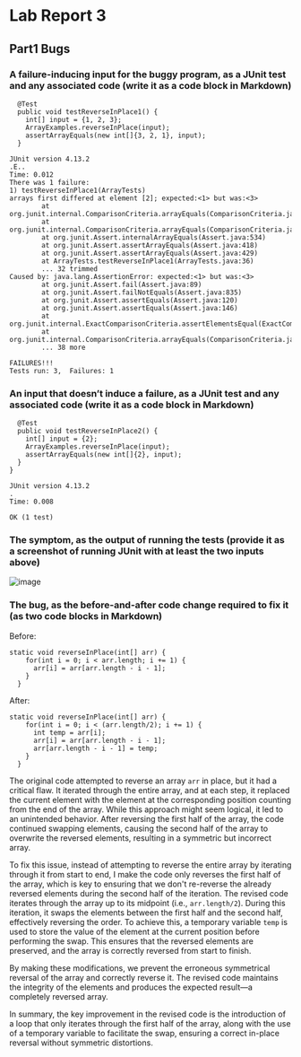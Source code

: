 # Lab Report 3

## Part1 Bugs
### A failure-inducing input for the buggy program, as a JUnit test and any associated code (write it as a code block in Markdown)
```
  @Test 
  public void testReverseInPlace1() {
    int[] input = {1, 2, 3};
    ArrayExamples.reverseInPlace(input);
    assertArrayEquals(new int[]{3, 2, 1}, input);
  }

JUnit version 4.13.2
.E..
Time: 0.012
There was 1 failure:
1) testReverseInPlace1(ArrayTests)
arrays first differed at element [2]; expected:<1> but was:<3>
        at org.junit.internal.ComparisonCriteria.arrayEquals(ComparisonCriteria.java:78)
        at org.junit.internal.ComparisonCriteria.arrayEquals(ComparisonCriteria.java:28)
        at org.junit.Assert.internalArrayEquals(Assert.java:534)
        at org.junit.Assert.assertArrayEquals(Assert.java:418)
        at org.junit.Assert.assertArrayEquals(Assert.java:429)
        at ArrayTests.testReverseInPlace1(ArrayTests.java:36)
        ... 32 trimmed
Caused by: java.lang.AssertionError: expected:<1> but was:<3>
        at org.junit.Assert.fail(Assert.java:89)
        at org.junit.Assert.failNotEquals(Assert.java:835)
        at org.junit.Assert.assertEquals(Assert.java:120)
        at org.junit.Assert.assertEquals(Assert.java:146)
        at org.junit.internal.ExactComparisonCriteria.assertElementsEqual(ExactComparisonCriteria.java:8)
        at org.junit.internal.ComparisonCriteria.arrayEquals(ComparisonCriteria.java:76)
        ... 38 more

FAILURES!!!
Tests run: 3,  Failures: 1
```

### An input that doesn’t induce a failure, as a JUnit test and any associated code (write it as a code block in Markdown)
```
  @Test 
  public void testReverseInPlace2() {
    int[] input = {2};
    ArrayExamples.reverseInPlace(input);
    assertArrayEquals(new int[]{2}, input);
  }
}

JUnit version 4.13.2
.
Time: 0.008

OK (1 test)
```

### The symptom, as the output of running the tests (provide it as a screenshot of running JUnit with at least the two inputs above)

![image](https://github.com/Angelinaaaaaaaaaaaa/cse15l-lab-reports/assets/115201846/929c3ca7-a50b-424d-ab1e-6f5a26c721d9)

### The bug, as the before-and-after code change required to fix it (as two code blocks in Markdown)
Before:
```
static void reverseInPlace(int[] arr) {
    for(int i = 0; i < arr.length; i += 1) {
      arr[i] = arr[arr.length - i - 1];
    }
  }
```

After:
```
static void reverseInPlace(int[] arr) {
    for(int i = 0; i < (arr.length/2); i += 1) {
      int temp = arr[i];
      arr[i] = arr[arr.length - i - 1];
      arr[arr.length - i - 1] = temp;
    }
  }
```
The original code attempted to reverse an array `arr` in place, but it had a critical flaw. It iterated through the entire array, and at each step, it replaced the current element with the element at the corresponding position counting from the end of the array. While this approach might seem logical, it led to an unintended behavior. After reversing the first half of the array, the code continued swapping elements, causing the second half of the array to overwrite the reversed elements, resulting in a symmetric but incorrect array.

To fix this issue, instead of attempting to reverse the entire array by iterating through it from start to end, I make the code only reverses the first half of the array, which is key to ensuring that we don't re-reverse the already reversed elements during the second half of the iteration. The revised code iterates through the array up to its midpoint (i.e., `arr.length/2`). During this iteration, it swaps the elements between the first half and the second half, effectively reversing the order. To achieve this, a temporary variable `temp` is used to store the value of the element at the current position before performing the swap. This ensures that the reversed elements are preserved, and the array is correctly reversed from start to finish.

By making these modifications, we prevent the erroneous symmetrical reversal of the array and correctly reverse it. The revised code maintains the integrity of the elements and produces the expected result—a completely reversed array.

In summary, the key improvement in the revised code is the introduction of a loop that only iterates through the first half of the array, along with the use of a temporary variable to facilitate the swap, ensuring a correct in-place reversal without symmetric distortions.
  
